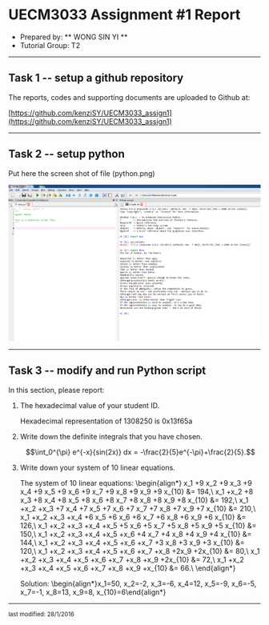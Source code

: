 UECM3033 Assignment #1 Report
========================================================

- Prepared by: ** WONG SIN YI **
- Tutorial Group: T2

--------------------------------------------------------

## Task 1 -- setup a github repository

The reports, codes and supporting documents are uploaded to Github at: 

[https://github.com/kenziSY/UECM3033_assign1](https://github.com/kenziSY/UECM3033_assign1)


---------------------------------------------------------

## Task 2 -- setup python

Put here the screen shot of file (python.png)

![python.png](python.png)


------------------------------------------------------------

## Task 3 -- modify and run Python script

In this section, please report:

1. The hexadecimal value of your student ID.

    Hexadecimal representation of 1308250 is 0x13f65a

2. Write down the definite integrals that you have chosen.

    $$\int_0^{\pi} e^{-x}{sin(2x)} dx = -\frac{2}{5}e^{-\pi}+\frac{2}{5}.$$

3. Write down your system of 10 linear equations.

    The system of 10 linear equations: 
    \begin{align*} 
	x_1 +9 x_2 +9 x_3 +9 x_4 +9 x_5 +9 x_6 +9 x_7 +9 x_8 +9 x_9 +9 x_{10} &= 194,\\
        x_1 +x_2 +8 x_3 +8 x_4 +8 x_5 +8 x_6 +8 x_7 +8 x_8 +8 x_9 +8 x_{10} &= 192,\\
	x_1 +x_2 +x_3 +7 x_4 +7 x_5 +7 x_6 +7 x_7 +7 x_8 +7 x_9 +7 x_{10} &= 210,\\
	x_1 +x_2 +x_3 +x_4 +6 x_5 +6 x_6 +6 x_7 +6 x_8 +6 x_9 +6 x_{10} &= 126,\\
        x_1 +x_2 +x_3 +x_4 +x_5 +5 x_6 +5 x_7 +5 x_8 +5 x_9 +5 x_{10} &= 150,\\
	x_1 +x_2 +x_3 +x_4 +x_5 +x_6 +4 x_7 +4 x_8 +4 x_9 +4 x_{10} &= 144,\\
	x_1 +x_2 +x_3 +x_4 +x_5 +x_6 +x_7 +3 x_8 +3 x_9 +3 x_{10} &= 120,\\
	x_1 +x_2 +x_3 +x_4 +x_5 +x_6 +x_7 +x_8 +2x_9 +2x_{10} &= 80,\\
	x_1 +x_2 +x_3 +x_4 +x_5 +x_6 +x_7 +x_8 +x_9 +2x_{10} &= 72,\\
	x_1 +x_2 +x_3 +x_4 +x_5 +x_6 +x_7 +x_8 +x_9 +x_{10} &= 66.\\ \end{align*}

    Solution: 
	\begin{align*}x_1=50, x_2=-2, x_3=-6, x_4=12, x_5=-9,
	              x_6=-5, x_7=-1, x_8=13, x_9=8, x_{10}=6\end{align*}



-----------------------------------

<sup>last modified: 28/1/2016</sup>